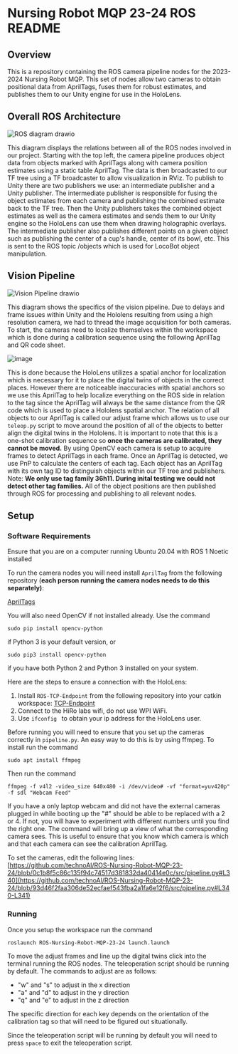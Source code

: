 # Nursing Robot MQP 23-24 ROS README
## Overview
This is a repository containing the ROS camera pipeline nodes for the 2023-2024 Nursing Robot MQP. This set of nodes allow two cameras to obtain positional data from AprilTags, fuses them for robust estimates, and publishes them to our Unity engine for use in the HoloLens. 
## Overall ROS Architecture
![ROS diagram drawio](https://github.com/technoAl/ROS-Nursing-Robot-MQP-23-24/assets/91151120/e7608c1b-8a18-477a-a055-f23293d0e89d)

This diagram displays the relations between all of the ROS nodes involved in our project. Starting with the top left, the camera pipeline produces object data from objects marked with AprilTags along with camera position estimates using a static table AprilTag. The data is then broadcasted to our TF tree using a TF broadcaster to allow visualization in RViz. To publish to Unity there are two publishers we use: an intermediate publisher and a Unity publisher. The intermediate publisher is responsible for fusing the object estimates from each camera and publishing the combined estimate back to the TF tree. Then the Unity publishers takes the combined object estimates as well as the camera estimates and sends them to our Unity engine so the HoloLens can use them when drawing holographic overlays. The intermediate publisher also publishes different points on a given object such as publishing the center of a cup's handle, center of its bowl, etc. This is sent to the ROS topic /objects which is used for LocoBot object manipulation.
## Vision Pipeline
![Vision Pipeline drawio](https://github.com/technoAl/ROS-Nursing-Robot-MQP-23-24/assets/91151120/c65de392-803a-4661-9b74-861a0ed24939)

This diagram shows the specifics of the vision pipeline. Due to delays and frame issues within Unity and the Hololens resulting from using a high resolution camera, we had to thread the image acquisition for both cameras. To start, the cameras need to localize themselves within the workspace which is done during a calibration sequence using the following AprilTag and QR code sheet.

![image](https://github.com/technoAl/ROS-Nursing-Robot-MQP-23-24/assets/91151120/96086de8-ac3c-4a86-8a74-5877fd00218b)

This is done because the HoloLens utilizes a spatial anchor for localization which is necessary for it to place the digital twins of objects in the correct places. However there are noticeable inaccuracies with spatial anchors so we use this AprilTag to help localize everything on the ROS side in relation to the tag since the AprilTag will always be the same distance from the QR code which is used to place a Hololens spatial anchor. The relation of all objects to our AprilTag is called our adjust frame which allows us to use our `teleop.py` script to move around the position of all of the objects to better align the digital twins in the Hololens.
It is important to note that this is a one-shot calibration sequence so **once the cameras are calibrated, they cannot be moved.** By using OpenCV each camera is setup to acquire frames to detect AprilTags in each frame. Once an AprilTag is detected, we use PnP to calculate the centers of each tag. Each object has an AprilTag with its own tag ID to distinguish objects within our TF tree and publishers. Note: **We only use tag family 36h11. During inital testing we could not detect other tag families.** All of the object positions are then published through ROS for processing and publishing to all relevant nodes.

## Setup

### Software Requirements

Ensure that you are on a computer running Ubuntu 20.04 with ROS 1 Noetic installed

To run the camera nodes you will need install `AprilTag` from the following repository (**each person running the camera nodes needs to do this separately)**:

[AprilTags](https://github.com/AprilRobotics/apriltag.git)

You will also need OpenCV if not installed already. Use the command

```
sudo pip install opencv-python
```
if Python 3 is your default version, or
```
sudo pip3 install opencv-python
``` 
if you have both Python 2 and Python 3 installed on your system.

Here are the steps to ensure a connection with the HoloLens:
1. Install `ROS-TCP-Endpoint` from the following repository into your catkin workspace: [TCP-Endpoint](https://github.com/Unity-Technologies/ROS-TCP-Endpoint.git)
2. Connect to the HiRo labs wifi, do not use WPI WiFi.
3. Use `ifconfig ` to obtain your ip address for the HoloLens user.

Before running you will need to ensure that you set up the cameras correctly in `pipeline.py`. An easy way to do this is by using ffmpeg. To install run the command 

```
sudo apt install ffmpeg
```

Then run the command 

```
ffmpeg -f v4l2 -video_size 640x480 -i /dev/video# -vf "format=yuv420p" -f sdl "Webcam Feed"
```

If you have a only laptop webcam and did not have the external cameras plugged in while booting up the "#" should be able to be replaced with a 2 or 4. If not, you will have to experiment with different numbers until you find the right one. The command will bring up a view of what the corresponding camera sees. This is useful to ensure that you know which camera is which and that each camera can see the calibration AprilTag.

To set the cameras, edit the following lines: [https://github.com/technoAl/ROS-Nursing-Robot-MQP-23-24/blob/0c1b8f5c86c135f94c74517d381832da40414e0c/src/pipeline.py#L340](https://github.com/technoAl/ROS-Nursing-Robot-MQP-23-24/blob/93d46f2faa306de52ecfaef543fba2a1fa6e12f6/src/pipeline.py#L340-L341)

### Running

Once you setup the workspace run the command

```
roslaunch ROS-Nursing-Robot-MQP-23-24 launch.launch
```

To move the adjust frames and line up the digital twins click into the terminal running the ROS nodes. The teleoperation script should be running by default. The commands to adjust are as follows:
- "w" and "s" to adjust in the x direction
- "a" and "d" to adjust in the y direction
- "q" and "e" to adjust in the z direction

The specific direction for each key depends on the orientation of the calibration tag so that will need to be figured out situationally.

Since the teleoperation script will be running by default you will need to press `space` to exit the teleoperation script.

